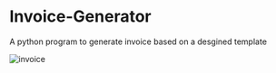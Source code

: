 # Invoice-Generator
A python program to generate invoice based on a desgined template 

![invoice](https://user-images.githubusercontent.com/67222042/128449481-6ec0dda2-eecd-4f78-adcc-8e62c0a82832.png)
